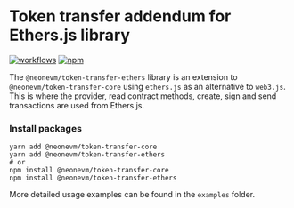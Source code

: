 # Token transfer addendum for Ethers.js library

[![workflows](https://github.com/neonlabsorg/neon-client-transfer/actions/workflows/test.yml/badge.svg?branch=master)](https://github.com/neonlabsorg/neon-client-transfer/actions)
[![npm](https://img.shields.io/npm/v/@neonevm/token-transfer.svg)](https://www.npmjs.com/package/@neonevm/token-transfer)

The `@neonevm/token-transfer-ethers` library is an extension to `@neonevm/token-transfer-core` using `ethers.js` as an alternative to `web3.js`.
This is where the provider, read contract methods, create, sign and send transactions are used from Ethers.js.

### Install packages

```shell
yarn add @neonevm/token-transfer-core
yarn add @neonevm/token-transfer-ethers
# or
npm install @neonevm/token-transfer-core
npm install @neonevm/token-transfer-ethers
```

More detailed usage examples can be found in the `examples` folder.
